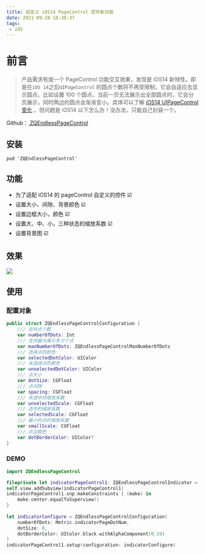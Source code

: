 ```yaml
---
title: 自定义 iOS14 PageControl 控件新功能
date: 2021-09-28 18:38:37
tags:
 - iOS
---
```



# 前言

> 产品需求有提一个 PageControl 功能交互效果，发现是 iOS14 新特性。即是在`iOS 14`之后`UIPageControl` 的圆点个数将不再受限制，它会自适应去显示圆点。比如设置 100 个圆点，当前一页无法展示出全部圆点时，它会分页展示，同时两边的圆点会渐渐变小。具体可以了解 [iOS14 UIPageControl变化](https://www.jianshu.com/p/e21985a33ceb) 。但问题是 iOS14 以下怎么办！没办法，只能自己封装一个。

Github：[ ZQEndlessPageControl](https://github.com/zeqinjie/ZQEndlessPageControl)

## 安装
```
pod 'ZQEndlessPageControl'
```

## 功能
- 为了适配 iOS14 的 pageControl 自定义的控件 ☑️
- 设置大小、间隙、背景颜色 ☑️
- 设置边框大小，颜色 ☑️
- 设置大、中、小，三种状态的缩放系数 ☑️
- 设置背景图 ☑️


## 效果

![](/images/2021/自定义-iOS14-PageControl-控件新功能/1.gif)


## 使用

### 配置对象

```swift
public struct ZQEndlessPageControlConfiguration {
    /// 总共点个数
    var numberOfDots: Int
    /// 支持最大展示多少个点
    var maxNumberOfDots: ZQEndlessPageControlMaxNumberOfDots
    /// 选择点的颜色
    var selectedDotColor: UIColor
    /// 未选择点的颜色
    var unselectedDotColor: UIColor
    /// 点大小
    var dotSize: CGFloat
    /// 点间隙
    var spacing: CGFloat
    /// 未选中的缩放系数
    var unselectedScale: CGFloat
    /// 选中的缩放系数
    var selectedScale: CGFloat
    /// 最小的点的缩放系数
    var smallScale: CGFloat
    /// 点边框色
    var dotBorderColor: UIColor?
}
```

### DEMO

```swift
import ZQEndlessPageControl

fileprivate let indicatorPageControl1: ZQEndlessPageControlIndicator = ZQEndlessPageControlIndicator()
self.view.addSubview(indicatorPageControl1)
indicatorPageControl1.snp.makeConstraints { (make) in
    make.center.equalToSuperview()
}
    
let indicatorConfigure = ZQEndlessPageControlConfiguration(
    numberOfDots: Metric.indicatorPageDotNum,
    dotSize: 8,
    dotBorderColor: UIColor.black.withAlphaComponent(0.19)
)
indicatorPageControl1.setup(configuration: indicatorConfigure)
```

